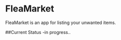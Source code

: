 # FleaMarket

FleaMarket is an app for listing your unwanted items.

##Current Status
-in progress..



